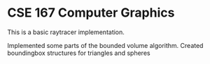 # CSE 167 Computer Graphics

This is a basic raytracer implementation.

Implemented some parts of the bounded volume algorithm. Created boundingbox structures for triangles and spheres


